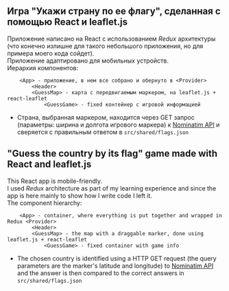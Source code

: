 ## Игра "Укажи страну по ее флагу", сделанная с помощью React и leaflet.js
Приложение написано на React с использованием *Redux* архитектуры (что конечно излишне для такого небольшого приложения, но для примера моего кода сойдет).\
Приложение адаптировано для мобильных устройств.\
Иерархия компонентов:
```
    <App> - приложение, в нем все собрано и обернуто в <Provider>
        <Header>
        <GuessMap> - карта с передвигаемым маркером, на leaflet.js + react-leaflet
            <GuessGame> - fixed контейнер с игровой информацией
```
* Страна, выбранная маркером, находится через GET запрос (параметры: ширина и долгота игрового маркера) к [Nominatim API](https://nominatim.org/release-docs/develop/api/Reverse/) и сверяется с правильным ответом в `src/shared/flags.json`

## "Guess the country by its flag" game made with React and leaflet.js
This React app is mobile-friendly.\
I used *Redux* architecture as part of my learning experience and since the app is here mainly to show how I write code I left it.\
The component hierarchy:
```
    <App> - container, where everything is put together and wrapped in Redux <Provider>
        <Header>
        <GuessMap> - the map with a draggable marker, done using leaflet.js + react-leaflet
            <GuessGame> - fixed container with game info
```
* The chosen country is identified using a HTTP GET request (the query parameters are the marker's latitude and longitude) to [Nominatim API](https://nominatim.org/release-docs/develop/api/Reverse/) and the answer is then compared to the correct answers in `src/shared/flags.json`
